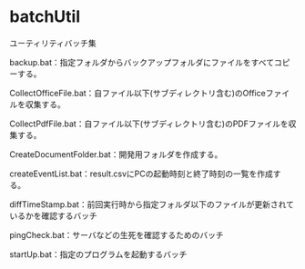 # batchUtil
ユーティリティバッチ集

backup.bat：指定フォルダからバックアップフォルダにファイルをすべてコピーする。

CollectOfficeFile.bat：自ファイル以下(サブディレクトリ含む)のOfficeファイルを収集する。

CollectPdfFile.bat：自ファイル以下(サブディレクトリ含む)のPDFファイルを収集する。

CreateDocumentFolder.bat：開発用フォルダを作成する。

createEventList.bat：result.csvにPCの起動時刻と終了時刻の一覧を作成する。

diffTimeStamp.bat：前回実行時から指定フォルダ以下のファイルが更新されているかを確認するバッチ

pingCheck.bat：サーバなどの生死を確認するためのバッチ

startUp.bat：指定のプログラムを起動するバッチ
